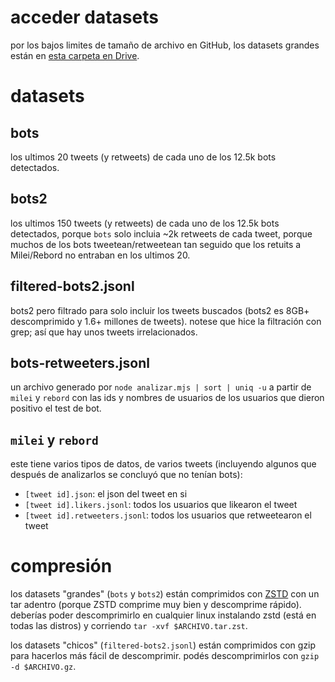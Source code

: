 # acceder datasets

por los bajos limites de tamaño de archivo en GitHub, los datasets grandes están en [esta carpeta en Drive](https://drive.google.com/drive/folders/1E-YRFkDWXC-xdWO4yR_-HOqmnP9DVPAv?usp=sharing).

# datasets

## bots

los ultimos 20 tweets (y retweets) de cada uno de los 12.5k bots detectados.

## bots2

los ultimos 150 tweets (y retweets) de cada uno de los 12.5k bots detectados, porque `bots` solo incluia ~2k retweets de cada tweet, porque muchos de los bots tweetean/retweetean tan seguido que los retuits a Milei/Rebord no entraban en los ultimos 20.

## filtered-bots2.jsonl

bots2 pero filtrado para solo incluir los tweets buscados (bots2 es 8GB+ descomprimido y 1.6+ millones de tweets). notese que hice la filtración con grep; así que hay unos tweets irrelacionados.

## bots-retweeters.jsonl

un archivo generado por `node analizar.mjs | sort | uniq -u` a partir de `milei` y `rebord` con las ids y nombres de usuarios de los usuarios que dieron positivo el test de bot.

## `milei` y `rebord`

este tiene varios tipos de datos, de varios tweets (incluyendo algunos que después de analizarlos se concluyó que no tenían bots):

- `[tweet id].json`: el json del tweet en si
- `[tweet id].likers.jsonl`: todos los usuarios que likearon el tweet
- `[tweet id].retweeters.jsonl`: todos los usuarios que retweetearon el tweet

# compresión

los datasets "grandes" (`bots` y `bots2`) están comprimidos con [ZSTD](https://github.com/facebook/zstd) con un tar adentro (porque ZSTD comprime muy bien y descomprime rápido). deberías poder descomprimirlo en cualquier linux instalando zstd (está en todas las distros) y corriendo `tar -xvf $ARCHIVO.tar.zst`.

los datasets "chicos" (`filtered-bots2.jsonl`) están comprimidos con gzip para hacerlos más fácil de descomprimir. podés descomprimirlos con `gzip -d $ARCHIVO.gz`.
